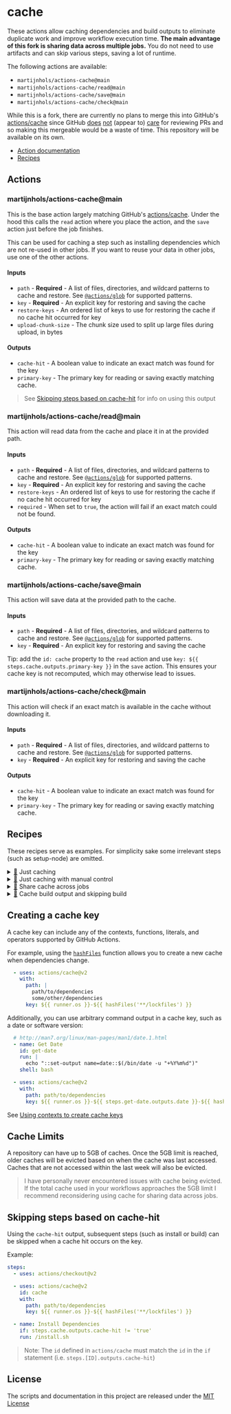 # cache

These actions allow caching dependencies and build outputs to eliminate duplicate work and improve workflow execution time. **The main advantage of this fork is sharing data across multiple jobs.** You do not need to use artifacts and can skip various steps, saving a lot of runtime.

The following actions are available:

- `martijnhols/actions-cache@main`
- `martijnhols/actions-cache/read@main`
- `martijnhols/actions-cache/save@main`
- `martijnhols/actions-cache/check@main`

While this is a fork, there are currently no plans to merge this into GitHub's [actions/cache](https://github.com/actions/cache) since GitHub [does](https://github.com/actions/cache/pull/466) [not](https://github.com/actions/cache/pull/474) (appear to) [care](https://github.com/actions/toolkit/pull/659) for reviewing PRs and so making this mergeable would be a waste of time. This repository will be available on its own.

- [Action documentation](#actions)
- [Recipes](#recipes)

## Actions

### martijnhols/actions-cache@main

This is the base action largely matching GitHub's [actions/cache](https://github.com/actions/cache). Under the hood this calls the `read` action where you place the action, and the `save` action just before the job finishes.

This can be used for caching a step such as installing dependencies which are not re-used in other jobs. If you want to reuse your data in other jobs, use one of the other actions.

#### Inputs

* `path` - **Required** - A list of files, directories, and wildcard patterns to cache and restore. See [`@actions/glob`](https://github.com/actions/toolkit/tree/main/packages/glob) for supported patterns. 
* `key` - **Required** - An explicit key for restoring and saving the cache
* `restore-keys` - An ordered list of keys to use for restoring the cache if no cache hit occurred for key
* `upload-chunk-size` - The chunk size used to split up large files during upload, in bytes

#### Outputs

* `cache-hit` - A boolean value to indicate an exact match was found for the key
* `primary-key` - The primary key for reading or saving exactly matching cache.

> See [Skipping steps based on cache-hit](#Skipping-steps-based-on-cache-hit) for info on using this output

### martijnhols/actions-cache/read@main

This action will read data from the cache and place it in at the provided path.

#### Inputs

* `path` - **Required** - A list of files, directories, and wildcard patterns to cache and restore. See [`@actions/glob`](https://github.com/actions/toolkit/tree/main/packages/glob) for supported patterns. 
* `key` - **Required** - An explicit key for restoring and saving the cache
* `restore-keys` - An ordered list of keys to use for restoring the cache if no cache hit occurred for key
* `required` - When set to `true`, the action will fail if an exact match could not be found.

#### Outputs

* `cache-hit` - A boolean value to indicate an exact match was found for the key
* `primary-key` - The primary key for reading or saving exactly matching cache.

### martijnhols/actions-cache/save@main

This action will save data at the provided path to the cache.

#### Inputs

* `path` - **Required** - A list of files, directories, and wildcard patterns to cache and restore. See [`@actions/glob`](https://github.com/actions/toolkit/tree/main/packages/glob) for supported patterns. 
* `key` - **Required** - An explicit key for restoring and saving the cache

Tip: add the `id: cache` property to the `read` action and use `key: ${{ steps.cache.outputs.primary-key }}` in the `save` action. This ensures your cache key is not recomputed, which may otherwise lead to issues.

### martijnhols/actions-cache/check@main

This action will check if an exact match is available in the cache without downloading it.

#### Inputs

* `path` - **Required** - A list of files, directories, and wildcard patterns to cache and restore. See [`@actions/glob`](https://github.com/actions/toolkit/tree/main/packages/glob) for supported patterns. 
* `key` - **Required** - An explicit key for restoring and saving the cache

#### Outputs

* `cache-hit` - A boolean value to indicate an exact match was found for the key
* `primary-key` - The primary key for reading or saving exactly matching cache.

## Recipes

These recipes serve as examples. For simplicity sake some irrelevant steps (such as setup-node) are omitted.

<details id="just-caching">
<summary><a href="#just-caching">🔗</a> Just caching</summary>

This caches `node_modules` folder. Using the [Skipping steps based on cache-hit](#skipping-steps-based-on-cache-hit) solution, this only installs dependencies if the cache did not return an exact match.

If no exact match could be found, it uses a *restore-key* to restore an older cache since the tool we use (yarn) can reuse existing files to save time.

```yaml
name: Build app

on: push

jobs:
  build:
    runs-on: ubuntu-latest

    steps:
    - uses: actions/checkout@v2

    - name: Cache node_modules
      id: cache
      uses: martijnhols/actions-cache@main
      with:
        # Cache the node_modules folder and its contents
        path: node_modules
        # Genarate a unique key based on the runner OS, an id, and a hash that changes whenever the `yarn.lock` file or any file in the `patches` folder changes.
        key: ${{ runner.os }}-node_modules-${{ hashFiles('yarn.lock', 'patches') }}
        # If no exact match is found, look for the most recent cache entry with this key:
        restore-keys: ${{ runner.os }}-node_modules

    - name: Install dependencies
      # Only install dependencies only when no exact match was found in the cache
      if: steps.cache.outputs.cache-hit != 'true'
      run: yarn install

    - name: Build app
      run: yarn build
```
</details>

<details id="just-caching-manual">
<summary><a href="#just-caching-manual">🔗</a> Just caching with manual control</summary>

This behaves the same as the [Just caching](#just-caching) recipe, but uses the `read` and `save` actions manually. This has no significant benefits over using the standard action, though I prefer it for its minor readability and maintainability improvements.

```yaml
name: Build app

on: push

jobs:
  build:
    runs-on: ubuntu-latest

    steps:
    - uses: actions/checkout@v2

    - name: Restore "node_modules" from cache
      id: cache
      uses: martijnhols/actions-cache/read@main
      with:
        path: node_modules
        key: ${{ runner.os }}-node_modules-${{ hashFiles('yarn.lock', 'patches') }}
        restore-keys: ${{ runner.os }}-node_modules

    - name: Install dependencies
      if: steps.cache.outputs.cache-hit != 'true'
      run: yarn install

    - name: Build app
      run: yarn build

    - name: Save "node_modules" to cache
      # No need to save identical data when an exact match was found
      if: steps.cache.outputs.cache-hit != 'true'
      uses: martijnhols/actions-cache/save@main
      with:
        path: node_modules
        # Re-use the primary-key from the read action to ensure it is not recomputed. This could otherwise cause issues if our "build" step modifies files within one of the `hashFiles` directories.
        key: ${{ steps.cache.outputs.primary-key }}
```
</details>

<details id="share-cache">
<summary><a href="#share-cache">🔗</a> Share cache across jobs</summary>

This extends the [Just caching with manual control](#just-caching-manual) recipe.

When your workflow grows and you add more checks, you will want to split up your jobs. Using the cache you can share dependencies across multiple jobs efficiently.

This moves the `install` step to its own job and reads dependencies from cache when it gets time to build the app. The cache can be read in multiple jobs simultaneously.

```yaml
name: Build app

on: push

jobs:
  install:
    runs-on: ubuntu-latest
    steps:
    - uses: actions/checkout@v2

    - name: Restore "node_modules" from cache
      id: cache
      uses: martijnhols/actions-cache/read@main
      with:
        path: node_modules
        key: ${{ runner.os }}-node_modules-${{ hashFiles('yarn.lock', 'patches') }}
        restore-keys: ${{ runner.os }}-node_modules

    - name: Install dependencies
      if: steps.cache.outputs.cache-hit != 'true'
      run: yarn install

    - name: Save "node_modules" to cache
      if: steps.cache.outputs.cache-hit != 'true'
      uses: martijnhols/actions-cache/save@main
      with:
        path: node_modules
        key: ${{ steps.cache.outputs.primary-key }}

  build:
    needs: [install]
    runs-on: ubuntu-latest
    steps:
    - uses: actions/checkout@v2

    - name: Restore "node_modules" from cache
      uses: martijnhols/actions-cache/read@main
      with:
        path: node_modules
        key: ${{ runner.os }}-node_modules-${{ hashFiles('yarn.lock', 'patches') }}
        # Fail when the cache could not be found (this should never happen unless you have a misconfiguration)
        required: true

    - name: Build app
      run: yarn build
```
</details>

<details id="cache-build">
<summary><a href="#cache-build">🔗</a> Cache build output and skipping build</summary>

This extends the [Share cache across jobs](#share-cache) recipe.

When you want to publish your build, you probably want to do this in a separate step. Using the [Share cache across jobs](#share-cache) recipe you can also reuse your build (we add this in step 1).

As a bonus, you can skip building the app entirely if an exact match was found (we add this in step 2). This is especially useful in monorepos, where only a few apps need to be build each run.

**NOTE:** Take extra care when choosing a cache key. Builds often involve many different configuration files, if you forget to add a file it may not trigger a rebuild when it is changed.

**Step 1/2: First, let's add a publish job**

```yaml
name: Build app

on: push

jobs:
  install:
    runs-on: ubuntu-latest
    steps:
    - uses: actions/checkout@v2

    - name: Restore "node_modules" from cache
      id: cache
      uses: martijnhols/actions-cache/read@main
      with:
        path: node_modules
        key: ${{ runner.os }}-node_modules-${{ hashFiles('yarn.lock', 'patches') }}
        restore-keys: ${{ runner.os }}-node_modules

    - name: Install dependencies
      if: steps.cache.outputs.cache-hit != 'true'
      run: yarn install

    - name: Save "node_modules" to cache
      if: steps.cache.outputs.cache-hit != 'true'
      uses: martijnhols/actions-cache/save@main
      with:
        path: node_modules
        key: ${{ steps.cache.outputs.primary-key }}

  build:
    needs: [install]
    runs-on: ubuntu-latest
    steps:
    - uses: actions/checkout@v2

    - name: Restore "node_modules" from cache
      uses: martijnhols/actions-cache/read@main
      with:
        path: node_modules
        key: ${{ runner.os }}-node_modules-${{ hashFiles('yarn.lock', 'patches') }}
        required: true

    - name: Build app
      run: yarn build

    # Notice that we do not use a "read" in this job: the build in our imaginary project can't reuse its own build files so restoring that before building would be a waste of time.
    - name: Save "build" to cache
      uses: martijnhols/actions-cache/save@main
      with:
        path: build
        key: ${{ runner.os }}-node_modules-${{ hashFiles('yarn.lock', 'patches', 'src', '.babelrc') }}

  publish:
    needs: [install]
    runs-on: ubuntu-latest
    steps:
    - uses: actions/checkout@v2

    - name: Restore "build" from cache
      uses: martijnhols/actions-cache/read@main
      with:
        path: build
        key: ${{ runner.os }}-node_modules-${{ hashFiles('yarn.lock', 'patches', 'src', '.babelrc') }}
        required: true

    - name: Publish app
      run: yarn publish
```

**Step 2/2: Now we use `check` to skip steps if the app was already built**

(This only changes made in this yml are in the `build` job)

```yaml
name: Build app

on: push

jobs:
  install:
    runs-on: ubuntu-latest
    steps:
    - uses: actions/checkout@v2

    - name: Restore "node_modules" from cache
      id: cache
      uses: martijnhols/actions-cache/read@main
      with:
        path: node_modules
        key: ${{ runner.os }}-node_modules-${{ hashFiles('yarn.lock', 'patches') }}
        restore-keys: ${{ runner.os }}-node_modules

    - name: Install dependencies
      if: steps.cache.outputs.cache-hit != 'true'
      run: yarn install

    - name: Save "node_modules" to cache
      if: steps.cache.outputs.cache-hit != 'true'
      uses: martijnhols/actions-cache/save@main
      with:
        path: node_modules
        key: ${{ steps.cache.outputs.primary-key }}

  build:
    needs: [install]
    runs-on: ubuntu-latest
    steps:
    - uses: actions/checkout@v2

    # Using martijnhols/actions-cache/check we check if a cache entry exists without downloading it
    - name: Check if "build" is already cached
      uses: martijnhols/actions-cache/check@main
      id: cache
      with:
        path: build
        key: ${{ runner.os }}-node_modules-${{ hashFiles('yarn.lock', 'patches', 'src', '.babelrc') }}

    - name: Restore "node_modules" from cache
      # Only execute if the build isn't already in cache
      if: steps.cache.outputs.cache-hit != 'true'
      uses: martijnhols/actions-cache/read@main
      with:
        path: node_modules
        key: ${{ runner.os }}-node_modules-${{ hashFiles('yarn.lock', 'patches') }}
        required: true

    - name: Build app
      # Only execute if the build isn't already in cache
      if: steps.cache.outputs.cache-hit != 'true'
      run: yarn build

    # Notice that we do not use a "read" in this job: the build in our imaginary project can't reuse its own build files so restoring that before building would be a waste of time.
    - name: Save "build" to cache
      # Only execute if the build isn't already in cache
      if: steps.cache.outputs.cache-hit != 'true'
      uses: martijnhols/actions-cache/save@main
      with:
        path: build
        key: ${{ runner.os }}-node_modules-${{ hashFiles('yarn.lock', 'patches', 'src', '.babelrc') }}

  publish:
    needs: [install]
    runs-on: ubuntu-latest
    steps:
    - uses: actions/checkout@v2

    - name: Restore "build" from cache
      uses: martijnhols/actions-cache/read@main
      with:
        path: build
        key: ${{ runner.os }}-node_modules-${{ hashFiles('yarn.lock', 'patches', 'src', '.babelrc') }}
        required: true

    - name: Publish app
      run: yarn publish
```
</details>

## Creating a cache key

A cache key can include any of the contexts, functions, literals, and operators supported by GitHub Actions.

For example, using the [`hashFiles`](https://help.github.com/en/actions/reference/context-and-expression-syntax-for-github-actions#hashfiles) function allows you to create a new cache when dependencies change.

```yaml
  - uses: actions/cache@v2
    with:
      path: | 
        path/to/dependencies
        some/other/dependencies 
      key: ${{ runner.os }}-${{ hashFiles('**/lockfiles') }}
```

Additionally, you can use arbitrary command output in a cache key, such as a date or software version:

```yaml
  # http://man7.org/linux/man-pages/man1/date.1.html
  - name: Get Date
    id: get-date
    run: |
      echo "::set-output name=date::$(/bin/date -u "+%Y%m%d")"
    shell: bash

  - uses: actions/cache@v2
    with:
      path: path/to/dependencies
      key: ${{ runner.os }}-${{ steps.get-date.outputs.date }}-${{ hashFiles('**/lockfiles') }}
```

See [Using contexts to create cache keys](https://help.github.com/en/actions/configuring-and-managing-workflows/caching-dependencies-to-speed-up-workflows#using-contexts-to-create-cache-keys)

## Cache Limits

A repository can have up to 5GB of caches. Once the 5GB limit is reached, older caches will be evicted based on when the cache was last accessed. Caches that are not accessed within the last week will also be evicted.

> I have personally never encountered issues with cache being evicted. If the total cache used in your workflows approaches the 5GB limit I recommend reconsidering using cache for sharing data across jobs.

## Skipping steps based on cache-hit

Using the `cache-hit` output, subsequent steps (such as install or build) can be skipped when a cache hit occurs on the key.

Example:
```yaml
steps:
  - uses: actions/checkout@v2

  - uses: actions/cache@v2
    id: cache
    with:
      path: path/to/dependencies
      key: ${{ runner.os }}-${{ hashFiles('**/lockfiles') }}

  - name: Install Dependencies
    if: steps.cache.outputs.cache-hit != 'true'
    run: /install.sh
```

> Note: The `id` defined in `actions/cache` must match the `id` in the `if` statement (i.e. `steps.[ID].outputs.cache-hit`)

## License
The scripts and documentation in this project are released under the [MIT License](LICENSE)
